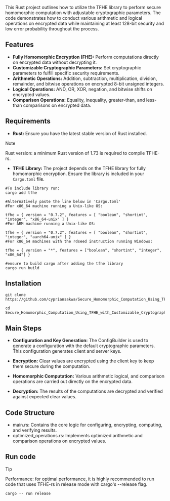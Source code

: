 This Rust project outlines how to utilize the TFHE library to perform secure homomorphic computation with adjustable cryptographic parameters. The code demonstrates how to conduct various arithmetic and logical operations on encrypted data while maintaining at least 128-bit security and low error probability throughout the process.

## Features
- **Fully Homomorphic Encryption (FHE):** Perform computations directly on encrypted data without decrypting it. 
- **Customizable Cryptographic Parameters:** Set cryptographic parameters to fulfill specific security requirements.
- **Arithmetic Operations:** Addition, subtraction, multiplication, division, remainder, and bitwise operations on encrypted 8-bit unsigned integers. 
- **Logical Operations:** AND, OR, XOR, negation, and bitwise shifts on encrypted values. 
- **Comparison Operations:** Equality, inequality, greater-than, and less-than comparisons on encrypted data.


## Requirements
- **Rust:** Ensure you have the latest stable version of Rust installed.

>[!NOTE]
>Rust version: a minimum Rust version of $1.73$ is required to compile TFHE-rs.

- **TFHE Library:** The project depends on the TFHE library for fully homomorphic encryption. Ensure the library is included in your `Cargo.toml` file. 

``` 
#To include library run:
cargo add tfhe

#Alternatively paste the line below in 'Cargo.toml' 
#For x86_64 machine running a Unix-like OS:

tfhe = { version = "0.7.2", features = [ "boolean", "shortint", "integer", "x86_64-unix" ] }
#For ARM machine running a Unix-like OS:

tfhe = { version = "0.7.2", features = [ "boolean", "shortint", "integer", "aarch64-unix" ] }
#For x86_64 machines with the rdseed instruction running Windows:

tfhe = { version = "*", features = ["boolean", "shortint", "integer", "x86_64"] }

#ensure to build cargo after adding the tfhe library
cargo run build
```
## Installation
```
git clone  https://github.com/cypriansakwa/Secure_Homomorphic_Computation_Using_TFHE_with_Customizable_Cryptographic_Parameters.git
```
```
cd Secure_Homomorphic_Computation_Using_TFHE_with_Customizable_Cryptographic_Parameters
```

## Main Steps
- **Configuration and Key Generation:** The ConfigBuilder is used to generate a configuration with the default cryptographic parameters. This configuration generates client and server keys.

- **Encryption:** Clear values are encrypted using the client key to keep them secure during the computation.

- **Homomorphic Computation:** Various arithmetic logical, and comparison operations are carried out directly on the encrypted data.

- **Decryption:** The results of the computations are decrypted and verified against expected clear values.

## Code Structure
- main.rs: Contains the core logic for configuring, encrypting, computing, and verifying results.
- optimized_operations.rs: Implements optimized arithmetic and comparison operations on encrypted values.
   
## Run code
>[!TIP]
> Performance: for optimal performance, it is highly recommended to run code that uses TFHE-rs in release mode with cargo's --release flag.
>```
>cargo -- run release
>```
